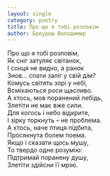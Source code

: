 ```yaml
---
layout: single
category: poetry
title: Про що я тобі розповім
author: Бреурош Володимир
---
```


Про що я тобі розповім,  
Як сніг затуляє світанок,  
І сонця не видно, а ранок  
Знов... спати заліг у свій дім?  
Комусь світять зорі у небі,  
Всміхаються роси щасливо.  
А хтось, мов поранений лебідь,  
Злетіти не має вже сили.  
Для когось і небо відкрите,  
І зірку торкнуть – не проблема.  
А хтось, наче птиця підбита,  
Просякнута болем поема.  
Якщо і сказати щось мушу,  
То твердо одне розумію:  
Підтримай поранену душу,  
Злетіти здійсни її мрію.   
